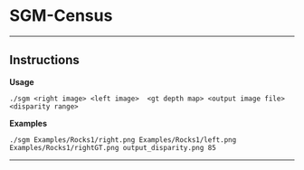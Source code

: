 SGM-Census
==========

---
## Instructions

**Usage**

    ./sgm <right image> <left image>  <gt depth map> <output image file> <disparity range>

**Examples**

    ./sgm Examples/Rocks1/right.png Examples/Rocks1/left.png Examples/Rocks1/rightGT.png output_disparity.png 85

---


